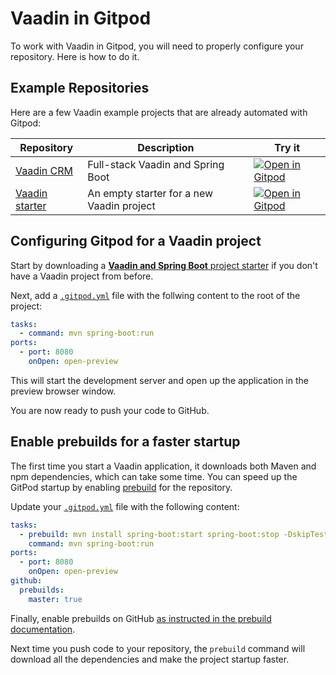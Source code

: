 # Vaadin in Gitpod

To work with Vaadin in Gitpod, you will need to properly configure your repository. Here is how to do it.

## Example Repositories

Here are a few Vaadin example projects that are already automated with Gitpod:

<div class="table-container">

| Repository                                                                                   | Description                               | Try it                                                                                                                                                |
| -------------------------------------------------------------------------------------------- | ----------------------------------------- | ----------------------------------------------------------------------------------------------------------------------------------------------------- |
| [Vaadin CRM](https://github.com/vaadin-learning-center/crm-tutorial)                         | Full-stack Vaadin and Spring Boot         | [![Open in Gitpod](https://gitpod.io/button/open-in-gitpod.svg)](https://gitpod.io/#https://github.com/vaadin-learning-center/crm-tutorial)           |
| [Vaadin starter](https://gitpod.io/#/https://github.com/vaadin/skeleton-starter-flow-spring) | An empty starter for a new Vaadin project | [![Open in Gitpod](https://gitpod.io/button/open-in-gitpod.svg)](https://gitpod.io/#/https://github.com/vaadin/skeleton-starter-flow-spring/tree/v14) |

</div>

## Configuring Gitpod for a Vaadin project

Start by downloading a [**Vaadin and Spring Boot** project starter](https://vaadin.com/start) if you don't have a Vaadin project from before.

Next, add a [`.gitpod.yml`](https://www.gitpod.io/docs/config-gitpod-file/) file with the follwing content to the root of the project:

```YAML
tasks:
  - command: mvn spring-boot:run
ports:
  - port: 8080
    onOpen: open-preview
```

This will start the development server and open up the application in the preview browser window.

You are now ready to push your code to GitHub.

## Enable prebuilds for a faster startup

The first time you start a Vaadin application, it downloads both Maven and npm dependencies, which can take some time. You can speed up the GitPod startup by enabling [prebuild](https://www.gitpod.io/docs/prebuilds/) for the repository.

Update your [`.gitpod.yml`](https://www.gitpod.io/docs/config-gitpod-file/) file with the following content:

```YAML
tasks:
  - prebuild: mvn install spring-boot:start spring-boot:stop -DskipTests
    command: mvn spring-boot:run
ports:
  - port: 8080
    onOpen: open-preview
github:
  prebuilds:
    master: true
```

Finally, enable prebuilds on GitHub [as instructed in the prebuild documentation](https://www.gitpod.io/docs/prebuilds/#enable-prebuilt-workspaces).

Next time you push code to your repository, the `prebuild` command will download all the dependencies and make the project startup faster.

